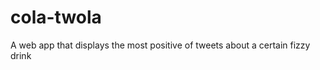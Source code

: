 cola-twola
==========

A web app that displays the most positive of tweets about a certain fizzy drink
